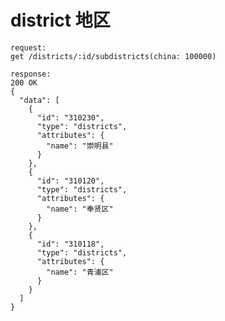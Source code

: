 # district 地区

    request:
    get /districts/:id/subdistricts(china: 100000)

    response:
    200 OK
    {
      "data": [
        {
          "id": "310230",
          "type": "districts",
          "attributes": {
            "name": "崇明县"
          }
        },
        {
          "id": "310120",
          "type": "districts",
          "attributes": {
            "name": "奉贤区"
          }
        },
        {
          "id": "310118",
          "type": "districts",
          "attributes": {
            "name": "青浦区"
          }
        }
      ]
    }

